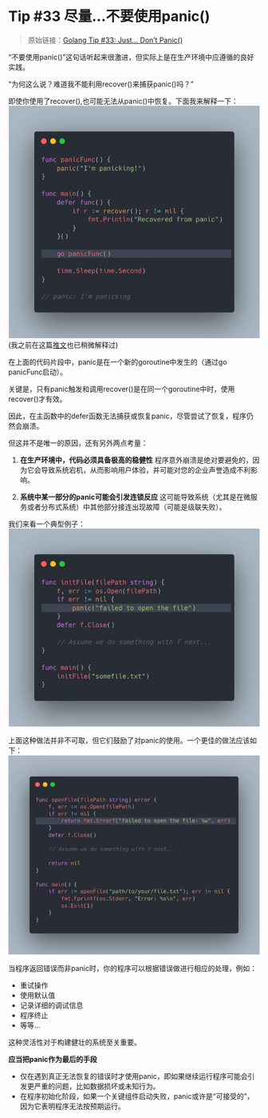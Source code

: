 
# Tip #33 尽量...不要使用panic()
>  原始链接：[Golang Tip #33: Just... Don’t Panic()](https://twitter.com/func25/status/1762455704903029138)
>
“不要使用panic()”这句话听起来很激进，但实际上是在生产环境中应遵循的良好实践。

“为何这么说？难道我不能利用recover()来捕获panic()吗？”

即使你使用了recover(),也可能无法从panic()中恢复。下面我来解释一下：
![](./images/033/033_01.png)
(我之前在这篇[推文](https://twitter.com/func25/status/1735369960434831629)也已稍微解释过)

在上面的代码片段中，panic是在一个新的goroutine中发生的（通过go panicFunc启动）。

关键是，只有panic触发和调用recover()是在同一个goroutine中时，使用recover()才有效。

因此，在主函数中的defer函数无法捕获或恢复panic，尽管尝试了恢复，程序仍然会崩溃。

但这并不是唯一的原因，还有另外两点考量：

1. **在生产环境中，代码必须具备极高的稳健性**
程序意外崩溃是绝对要避免的，因为它会导致系统宕机，从而影响用户体验，并可能对您的企业声誉造成不利影响。

1. **系统中某一部分的panic可能会引发连锁反应**
这可能导致系统（尤其是在微服务或者分布式系统）中其他部分接连出现故障（可能是级联失败）。

我们来看一个典型例子：
![](./images/033/033_02.png)

上面这种做法并非不可取，但它们鼓励了对panic的使用。一个更佳的做法应该如下：
![](./images/033/033_03.png)

当程序返回错误而非panic时，你的程序可以根据错误做进行相应的处理，例如：

* 重试操作
* 使用默认值
* 记录详细的调试信息
* 程序终止
* 等等...

这种灵活性对于构建健壮的系统至关重要。

**应当把panic作为最后的手段**

* 仅在遇到真正无法恢复的错误时才使用panic，即如果继续运行程序可能会引发更严重的问题，比如数据损坏或未知行为。
* 在程序初始化阶段，如果一个关键组件启动失败，panic或许是“可接受的”，因为它表明程序无法按预期运行。
